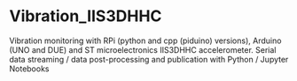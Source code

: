 # Vibration_IIS3DHHC
Vibration monitoring with RPi (python and cpp (piduino) versions), Arduino (UNO and DUE) and ST microelectronics IIS3DHHC accelerometer. 
Serial data streaming / data post-processing and publication with Python / Jupyter Notebooks
